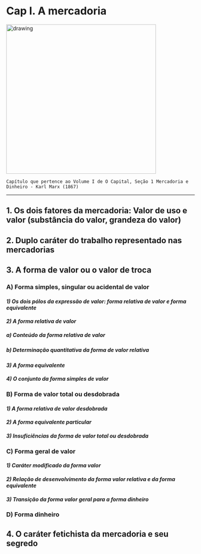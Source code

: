 # Cap I. A mercadoria

<img src="https://jrmcoaching.com.br/wp-content/uploads/2022/03/o-que-e-commodity.jpg" alt="drawing" width="400"/>

`Capítulo que pertence ao Volume I de O Capital, Seção 1 Mercadoria e Dinheiro - Karl Marx (1867)`
<hr> </hr>

##  1. Os dois fatores da mercadoria: Valor de uso e valor (substância do valor, grandeza do valor)
##  2. Duplo caráter do trabalho representado nas mercadorias
##  3. A forma de valor ou o valor de troca
### A) Forma simples, singular ou acidental de valor
#### _1) Os dois pólos da expressão de valor: forma relativa de valor e forma equivalente_
#### _2) A forma relativa de valor_ 
##### a) Conteúdo da forma relativa de valor 
##### b) Determinação quantitativa da forma de valor relativa
#### _3) A forma equivalente_ 
#### _4) O conjunto da forma simples de valor_
### B) Forma de valor total ou desdobrada 
#### _1) A forma relativa de valor desdobrada_
#### _2) A forma equivalente particular_
#### _3) Insuficiências da forma de valor total ou desdobrada_
### C) Forma geral de valor 
#### _1) Caráter modificado da forma valor_ 
#### _2) Relação de desenvolvimento da forma valor relativa e da forma equivalente_ 
#### _3) Transição da forma valor geral para a forma dinheiro_ 
### D) Forma dinheiro
## 4. O caráter fetichista da mercadoria e seu segredo 
